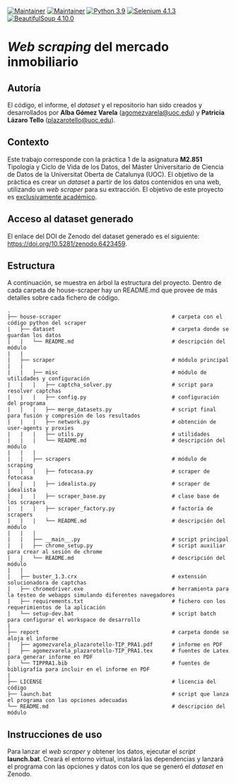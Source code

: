 [![Maintainer](https://img.shields.io/badge/author-plazarotello-informational)](https://github.com/plazarotello) [![Maintainer](https://img.shields.io/badge/author-alba620-informational)](https://github.com/alba620) [![Python 3.9](https://img.shields.io/badge/python-3.9-blue.svg)](https://www.python.org/downloads/release/python-3910/) [![Selenium 4.1.3](https://img.shields.io/badge/selenium-4.1.3-informational)](https://libraries.io/pypi/selenium/4.1.3)  [![BeautifulSoup 4.10.0](https://img.shields.io/badge/beautifulsoup-4.10.0-informational)](https://libraries.io/pypi/beautifulsoup4/4.10.0)

# *Web scraping* del mercado inmobiliario

## Autoría

El código, el informe, el _dataset_ y el repositorio han sido creados y desarrollados por **Alba Gómez Varela** (agomezvarela@uoc.edu) y **Patricia Lázaro Tello** (plazarotello@uoc.edu).

## Contexto

Este trabajo corresponde con la práctica 1 de la asignatura **M2.851** Tipología y Ciclo de Vida de los Datos, del Máster Universitario de Ciencia de Datos de la Universitat Oberta de Catalunya (UOC). El objetivo de la práctica es crear un *dataset* a partir de los datos contenidos en una web, utilizando un *web scraper* para su extracción. El objetivo de este proyecto es <ins>exclusivamente académico</ins>. 

## Acceso al dataset generado

El enlace del DOI de Zenodo del dataset generado es el siguiente: https://doi.org/10.5281/zenodo.6423459.

## Estructura

A continuación, se muestra en árbol la estructura del proyecto. Dentro de cada carpeta de house-scraper hay un README.md que provee de más detalles sobre cada fichero de código.

    .
    ├── house-scraper                                   # carpeta con el código python del scraper
    |   ├── dataset                                     # carpeta donde se guardan los datos
    |   |   └── README.md                               # descripción del módulo
    |   |
    |   ├── scraper                                     # módulo principal
    |   |
    |   |   ├── misc                                    # módulo de utilidades y configuración
    |   |   |   ├── captcha_solver.py                   # script para resolver captchas
    |   |   |   ├── config.py                           # configuración del programa
    |   |   |   ├── merge_datasets.py                   # script final para fusión y compresión de los resultados
    |   |   |   ├── network.py                          # obtención de user-agents y proxies
    |   |   |   ├── utils.py                            # utilidades
    |   |   |   └── README.md                           # descripción del módulo
    |   |   |
    |   |   ├── scrapers                                # módulo de scraping
    |   |   |   ├── fotocasa.py                         # scraper de fotocasa
    |   |   |   ├── idealista.py                        # scraper de idealista
    |   |   |   ├── scraper_base.py                     # clase base de los scrapers
    |   |   |   ├── scraper_factory.py                  # factoría de scrapers
    |   |   |   └── README.md                           # descripción del módulo
    |   |   |
    |   |   ├── __main__.py                             # script principal
    |   |   ├── chrome_setup.py                         # script auxiliar para crear al sesión de chrome
    |   |   └── README.md                               # descripción del módulo
    |   |
    |   ├── buster_1.3.crx                              # extensión solucionadora de captchas
    |   ├── chromedriver.exe                            # herramienta para la testeo de webapps simulando diferentes navegadores
    |   ├── requirements.txt                            # fichero con los requerimientos de la aplicación
    |   └── setup-dev.bat                               # script batch para configurar el workspace de desarrollo
    |
    ├── report                                          # carpeta donde se aloja el informe
    |   ├── agomezvarela_plazarotello-TIP_PRA1.pdf      # informe en PDF
    |   ├── agomezvarela_plazarotello-TIP_PRA1.tex      # fuentes de Latex para generar informe en PDF
    |   └── TIPPRA1.bib                                 # fuentes de bibligrafía para incluir en el informe en PDF
    |
    ├── LICENSE                                         # licencia del código
    ├── launch.bat                                      # script que lanza el programa con las opciones adecuadas
    └── README.md                                       # descripción del módulo

## Instrucciones de uso

Para lanzar el _web scraper_ y obtener los datos, ejecutar el _script_ **launch.bat**. Creará el entorno virtual, instalará las dependencias y lanzará el programa con las opciones y datos con los que se generó el _dataset_ en Zenodo.
